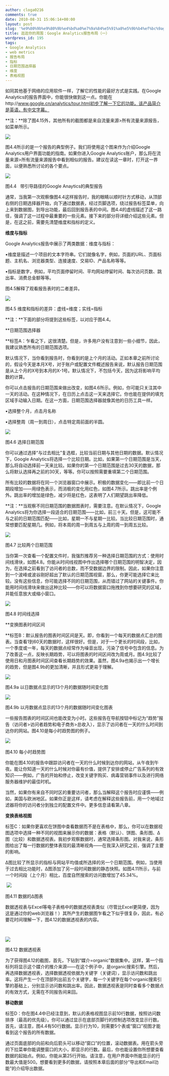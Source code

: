 ```yaml
---
author: cloga0216
comments: true
date: 2010-08-31 15:06:14+00:00
layout: post
slug: '%e9%80%9b%e9%80%9b%e4%bd%a0%e7%9a%84%e5%91%a8%e5%9b%b4%ef%bc%9agoolge-analytics%e6%8a%a5%e5%91%8a%e5%b8%83%e5%b1%80%ef%bc%88%e4%b8%80%ef%bc%89'
title: 逛逛你的周围：Google Analytics报告布局（一）
wordpress_id: 195
tags:
- Google Analytics
- web metrics
- 报告布局
- 指标
- 日期范围选择器
- 维度
- 表格视图
---
```


如同其他基于网络的应用软件一样，了解它的性能的最好方式是实践。在Google Analytics的报告界面中，你能很快做到这一点。你能在http://www.google.cn/analytics/tour.html初步了解一下它的功能。该产品简介是英语，有中文字幕。  

**注：**除了图4.15外，其他所有的截图都是来自流量来源>所有流量来源报告，如菜单所示。




[![](http://www.cloga.info/wp-content/uploads/2010/08/4-00.bmp)](http://www.cloga.info/wp-content/uploads/2010/08/4-00.bmp)




图4.4所示的是一个报告的典型例子。我们将使用这个图来作为介绍Google Analytics用户界面功能的指南。如果你进入Google Analytics账户，那么将在流量来源>所有流量来源报告中看到相似的报告。建议在读这一章时，打开这一界面，以便熟悉所讨论的各个要点。




[![](http://www.cloga.info/wp-content/uploads/2010/08/4-4.jpg)](http://www.cloga.info/wp-content/uploads/2010/08/4-4.jpg)




图4.4   带引导路径的Google Anaytics的典型报告




通常，当我第一次观察像图4.4这样报告时，我的眼睛以顺时针方式移动，从顶部右侧的日期选择器开始，向下通过数据表，经过页脚选项，绕过报告标签菜单，向上来到数据图，到导出功能，最后回到报告表的中间。图4.4的虚线描述了这一路径，强调了这一过程中最重要的一些元素。接下来的部分将详细介绍这些元素。但是，在这之前，需要先清楚维度和指标的定义。  

**维度与指标**  

Google Analytics报告中展示了两类数据：维度与指标：  

•维度是描述一个项目的文本字符串。它们就像名字，例如，页面的URL、页面标题、主机名、浏览器类型、连接速度、交易ID、产品名称等等。  

•指标是数字，例如，平均页面停留时间、平均网站停留时间、每次访问页数、跳出率、消费总金额等等。  

图4.5解释了观看报告表时的二者差异。




[![](http://www.cloga.info/wp-content/uploads/2010/08/4-5.jpg)](http://www.cloga.info/wp-content/uploads/2010/08/4-5.jpg)




图4.5 维度和指标的差异：虚线=维度；实线=指标




**注：**下面的部分将提到这些标签，以对应于图4.4。  

**日期范围选择器  

**标签A：乍看之下，这很清楚。但是，许多用户没有注意到一些小细节，因此，我建议熟悉所有的日期范围选项。  

默认情况下，当你看到报告时，你看到的是上个月的活动。正如本章之前所讨论的，假设今天是本月X号，对于账户或配置文件概述报告来说，默认报告日期范围是从上个月的X号到本月的X-1号。默认情况下，不包括今天，因为这将影响平均数的计算。  

你可以点击报告的日期范围来做出改变，如图4.6所示。例如，你可能只关注其中一天的活动。在这种情况下，在日历上点击这一天来选择它。你也能在提供的填充区域手动输入日期。在这一方面，日期范围选择器就像其他的日历工具一样。  

•选择整个月，点击月名称  

•选择整周（周一到周日），点击特定周前面的半圆。




[![](http://www.cloga.info/wp-content/uploads/2010/08/4-6.bmp)](http://www.cloga.info/wp-content/uploads/2010/08/4-6.bmp)




图4.6 选择日期范围




你可以通过选择“与过去相比”复选框，比较当前日期与其他日期的数据。默认情况下，Google Analytics将选择一个比较日期。比如，如果第一个日期范围是当天，那么将自动选择前一天来比较。如果你的第一个日期范围是过去30天的数据，那么将默认选择再之前的30天，等等。你可以按照需要重填第二个日期范围。  

所有比较的数据将在同一个浏览器窗口中展示。积极的数据变化——即比前一个日期段增加——用绿色表示，而消极的变化用红色，如图4.7所示。跳出率是个例外。跳出率的增加是绿色，减少将是红色，这表明了人们期望跳出率降低。  

**注：**当观察不同日期范围的数据图表时，需要注意。在默认情况下，Google Analytics将为你选择一段适合的日期范围——比如，前三十天。但是，这可能不与之前的日期范围匹配——比如，星期一不与星期一比较。当比较日期范围时，通常想要匹配星期几。例如，将本周的周一到周五与上周的周一到周五比较。




[![](http://www.cloga.info/wp-content/uploads/2010/08/4-7.bmp)](http://www.cloga.info/wp-content/uploads/2010/08/4-7.bmp)




图4.7 比较两个日期范围




当你第一次查看一个配置文件时，我强烈推荐另一种选择日期范围的方式：使用时间线滑块，如图4.8。你能从时间线视图中作出选择哪个日期范围的明智决定，因为，在选择之前看到了访问者的总数，而不受数据边界的限制。因此，如果你注意到一个波峰或波谷刚好超出了默认的日期范围视窗，那么，你更可能选择它来比较。没有这些信息，你可能选择不同的日期范围，从而错过了网站的关键事件。你能用时间线滑块来做出这种比较——你可以将数据窗口拖拽到你想要研究的区域，并能任意放大或缩小窗口。




[![](http://www.cloga.info/wp-content/uploads/2010/08/4-8.bmp)](http://www.cloga.info/wp-content/uploads/2010/08/4-8.bmp)




图4.8 时间线选择




**变换图表时间区间  

**标签B：默认报告的图表时间区间是天。即，你看到一个每天的数据点汇总的图表。当查看1到60天的数据时，这样很好。但是，对于一个更长的时间段，比如，一个季度或一年，每天的数据点经常作为噪音出现，污染了信号中包含的信息。为了改善这一点，反映长期趋势，可以将图表的时间区间改为周或月。图4.9比较了使用日和月图表时间区间查看长期趋势的效果。虽然，图4.9a也揭示出一个增长的趋势，但是图4.9b的更加清晰，并且形式更易于理解。




[![](http://www.cloga.info/wp-content/uploads/2010/08/4-9a.jpg)](http://www.cloga.info/wp-content/uploads/2010/08/4-9a.jpg)




图4.9a 以日数据点显示的13个月的数据随时间变化图




[![](http://www.cloga.info/wp-content/uploads/2010/08/4-9b.jpg)](http://www.cloga.info/wp-content/uploads/2010/08/4-9b.jpg)




图4.9b 以月数据点显示的13个月的数据随时间变化图表




一些报告图表的时间区间也能改变为小时。这些报告在导航按钮中标记为“趋势”报告（访问者>访问者趋势和电子商务>总收入），显示了访问者在一天的什么时间到达你的网站。图4.10是每小时趋势图的例子。




[](http://www.cloga.info/wp-content/uploads/2010/08/4-11.jpg)[![](http://www.cloga.info/wp-content/uploads/2010/08/4-10.bmp)](http://www.cloga.info/wp-content/uploads/2010/08/4-10.bmp) 




图4.10 每小时趋势图




你能在图4.10的报告中跟踪访问者在一天的什么时候到达你的网站，从午夜到午夜。能让你知道一天的什么时候对你最有价值，提供了安排或停止广告系列的有效知识——例如，广告的开始和停止，改变关键字购买、病毒营销事件以及进行网络服务器维护的最佳时机。  

当然，如果你有来自不同时区的重要访问者，那么当解释这个报告时应谨慎——例如，美国与欧洲地区。如果你正是这样，请考虑在解释这些报告前，用一个地域过滤器将你的访问者分到独立的配置文件中。更多信息请看第八章。  

**变换表格视图**  

标签C：如果你更喜欢在饼图中查看数据而不是在表格中，那么，你可以在数据视图选项中选择一种不同的视图来展示你的数据：表格（默认）、饼图、条形图、Δ图（比较）和数据透视表。我初步观察数据时，通常选择条形图。对我来说，条形图给出了每一行数据的整体表现的最清晰视角——在我深入研究之前，强调了主要的影响。  

Δ图比较了所显示的指标与网站平均值或所选择的另一个日期范围。例如，当使用于过去相比功能时，Δ图添加了另一段时间数据的静态快照。如图4.11所示，与前一个时间段（上个月）相比，百度自然搜索的访问数增加了45.34%。




 [![](http://www.cloga.info/wp-content/uploads/2010/08/4-11.jpg)](http://www.cloga.info/wp-content/uploads/2010/08/4-11.jpg)




图4.11 数据的Δ图表




数据透视表与Excel等电子表格中的数据透视表类似（尽管比Excel更简便，因为这是通过你的web浏览器！）其所产生的数据图乍看之下似乎很复杂，因此，有必要花时间理解一下，图4.12的数据透视表的内容。




 




[![](http://www.cloga.info/wp-content/uploads/2010/08/4-12.jpg)](http://www.cloga.info/wp-content/uploads/2010/08/4-12.jpg)




图4.12 数据透视表




为了获得图4.12的截图，首先，下钻到“媒介=organic”数据集中。这样，第一个指标列将显示这个媒介的推介来源——在这个例子中，是organic搜索引擎。然后，再选择数据透视表，选择数据透视依据为关键字（关键词），显示访问数和跳出率。这将产生一个在顶部列出前五个关键字，每一个关键字在每个organic搜索引擎的基础上，分别显示访问数和跳出率。因此，数据透视表是同时查看多个数据点的有效方式，无需在不同报告间来回。  

**移动数据**  

标签D：你在图4.4中已经注意到，默认的表格视图显示前10行数据，按照访问数排序（最高的优先级）。你可以通过显示在底部页脚行的控制选项改变显示行数。首先，请注意，图4.4有50行数据。显示行为10，则需要5个表或“窗口”视图才能看到这个报告的所有数据。  

通过页面底部的向前和向后箭头可以移动“窗口”的位置，滚动数据表。用在箭头旁的下拉菜单你能调整窗口的大小，即显示的行数。最后，你也能设置你所想要查看数据的起始点。例如，你能从第25行开始。请注意，在用户界面中所能显示的行数最大值是500。想要看到更多的数据，请按照本章后面的部分“导出和Email功能”的介绍导出数据。



